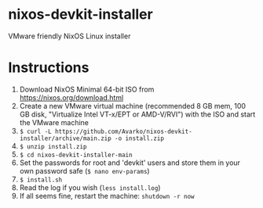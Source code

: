 # nixos-devkit-installer

VMware friendly NixOS Linux installer

# Instructions

1. Download NixOS Minimal 64-bit ISO from https://nixos.org/download.html
2. Create a new VMware virtual machine (recommended 8 GB mem, 100 GB disk, "Virtualize Intel VT-x/EPT or AMD-V/RVI") with the ISO and start the VMware machine
3. `$ curl -L https://github.com/Avarko/nixos-devkit-installer/archive/main.zip -o install.zip`
4. `$ unzip install.zip`
5. `$ cd nixos-devkit-installer-main`
6. Set the passwords for root and 'devkit' users and store them in your own password safe (`$ nano env-params`)
7. `$ install.sh`
8. Read the log if you wish (`less install.log`)
9. If all seems fine, restart the machine: `shutdown -r now`

